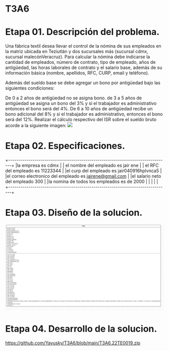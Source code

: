 # T3A6
# Etapa 01. Descripción del problema.

Una fábrica textil desea llevar el control de la nómina de sus empleados en la matriz ubicada en Teziutlán y dos sucursales más (sucursal cdmx, sucursal malecónVeracruz). Para calcular la nómina debe indicarse la cantidad de empleados, número de contrato, tipo de empleado, años de antigüedad, las horas laborales de contrato y el salario base, además de su información básica (nombre, apellidos, RFC, CURP, email y teléfono).

Además del sueldo base se debe agregar un bono por antigüedad bajo las siguientes condiciones:

De 0 a 2 años de antigüedad no se asigna bono. de 3 a 5 años de antigüedad se asigna un bono del 3% y si el trabajador es administrativo entonces el bono será del 4%. De 6 a 10 años de antigüedad recibe un bono adicional del 8% y si el trabajador es administrativo, entonces el bono será del 12%. Realizar el cálculo respectivo del ISR sobre el sueldo bruto acorde a la siguiente imagen:
 ![](https://camo.githubusercontent.com/0b5365cdf3a119c027d8f63cd2769b76d883efe085bf9db5ba130bb051fbac4d/68747470733a2f2f7777772e6e6f6d696e6170726f2e6d782f77702d636f6e74656e742f75706c6f6164732f323032302f30322f456a656d706c6f2d64652d436f6d6f2d43616c63756c61722d656c2d4953522e706e67)
# Etapa 02. Especificaciones.

+-------------------------------------------------------------------------------+
|la empresa es cdmx                                                             |
| el nombre del empleado es jair ene                                            |
| el RFC del empleado es 11223344                                               |
|el curp del empleado es jair040916hplvnca5                                     |
|el correo electronico del empleado es jairene@gmail.com                        |
|el salario neto del empleado 300                                               |
|la nomina de todos los empleados es de 2000                                    |
|                                                                               |
|                                                                               |
+-------------------------------------------------------------------------------+

# Etapa 03. Diseño de la solucion.
![](https://github.com/VICTORANIEV/T3A6/blob/main/DiagramaT3A6.png?raw=true)

# Etapa 04. Desarrollo de la solucion.
https://github.com/Yayusky/T3A6/blob/main/T3A6.22TE0019.zip
